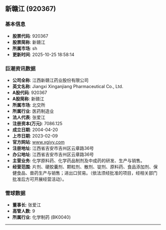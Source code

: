 ## 新赣江 (920367)

### 基本信息

- **股票代码**: 920367
- **股票简称**: 新赣江
- **所属市场**: sh
- **更新时间**: 2025-10-25 18:58:14

### 巨潮资讯数据

- **公司全称**: 江西新赣江药业股份有限公司
- **英文名称**: Jiangxi Xinganjiang Pharmaceutical Co., Ltd.
- **A股代码**: 920367
- **A股简称**: 新赣江
- **所属市场**: 北交所
- **所属行业**: 医药制造业
- **法人代表**: 张爱江
- **注册资本(万元)**: 7086.125
- **成立日期**: 2004-04-20
- **上市日期**: 2023-02-09
- **官方网站**: www.xgjyy.com
- **注册地址**: 江西省吉安市吉州区云章路36号
- **办公地址**: 江西省吉安市吉州区云章路36号
- **主营业务**: 化学原料药、化学药品制剂及中成药的研发、生产与销售。
- **经营范围**: 片剂、硬胶囊剂、颗粒剂、散剂、锭剂、原料药、食品添加剂、保健食品、兽药生产与销售；进出口贸易。（依法须经批准的项目，经相关部门批准后方可开展经营活动）。

### 雪球数据

- **董事长**: 张爱江
- **高管人数**: 9
- **所属行业**: 化学制药 (BK0040)

---